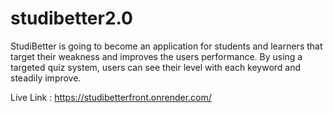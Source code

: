 # studibetter2.0

StudiBetter is going to become an application for students and learners that target their weakness and improves the users performance. By using a targeted quiz system, users can see their level with each keyword and steadily improve.

Live Link : https://studibetterfront.onrender.com/